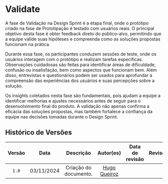 # Validate

A fase de Validação na Design Sprint é a etapa final, onde o protótipo criado na fase de Prototipação é testado com usuários reais. O principal objetivo desta fase é obter feedback direto do público-alvo, permitindo que a equipe valide suas hipóteses e compreenda como as soluções propostas funcionam na prática.

Durante essa fase, os participantes conduzem sessões de teste, onde os usuários interagem com o protótipo e realizam tarefas específicas. Observações cuidadosas são feitas para identificar áreas de dificuldade, confusão ou insatisfação, bem como aspectos que funcionam bem. Além disso, entrevistas e questionários podem ser usados para aprofundar a compreensão das experiências dos usuários e suas percepções sobre a solução.

Os insights coletados nesta fase são fundamentais, pois ajudam a equipe a identificar melhorias e ajustes necessários antes de seguir para o desenvolvimento final do produto. A validação não apenas confirma a eficácia das soluções propostas, mas também fortalece a confiança da equipe nas decisões tomadas durante o Design Sprint.

## Histórico de Versões

|Versão|Data|Descrição|Autor(es)|Data de revisão|Revisor(es)|
|:----:|:----:|:---------:|:-----:|:-----:|:-------:|
|`1.0` | 03/11/2024 | Criação do documento. | [Hugo Queiroz](https://github.com/melohugo) |   |   |

